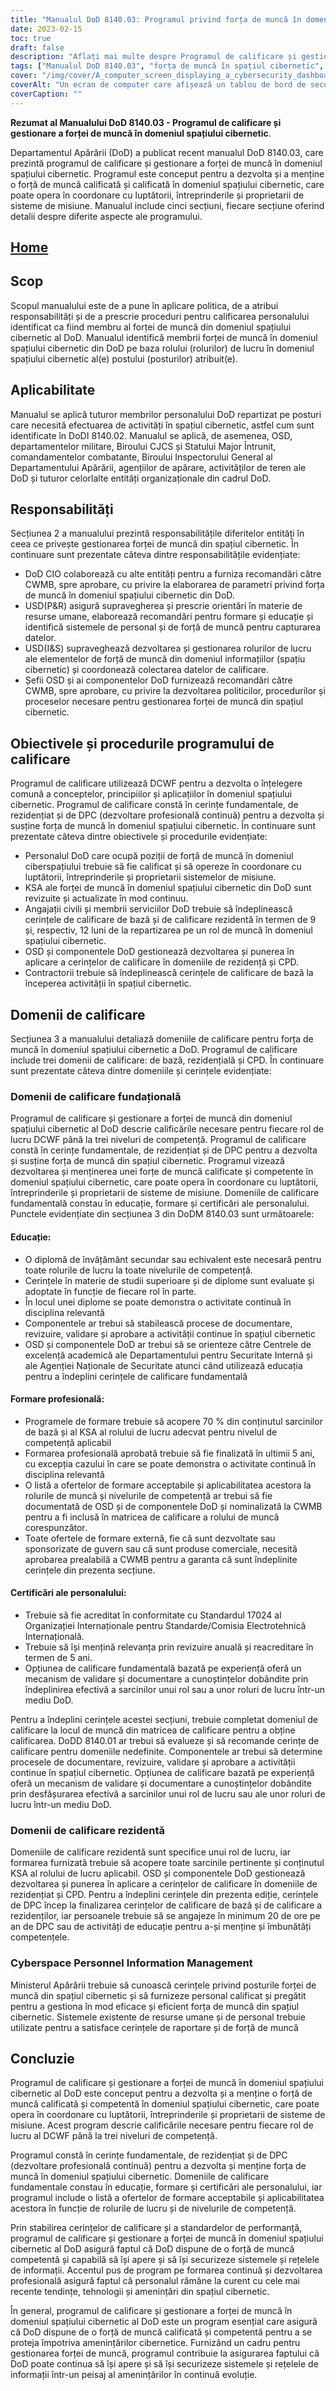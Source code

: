 ```yaml
---
title: "Manualul DoD 8140.03: Programul privind forța de muncă în domeniul spațiului cibernetic - Rezumat"
date: 2023-02-15
toc: true
draft: false
description: "Aflați mai multe despre Programul de calificare și gestionare a forței de muncă în domeniul spațiului cibernetic al DoD, prezentat în Manualul 8140.03."
tags: ["Manualul DoD 8140.03", "forța de muncă în spațiul cibernetic", "program de calificare", "Personalul DoD", "securitate cibernetică", "calificarea în spațiul cibernetic", "gestionarea spațiului cibernetic", "dezvoltarea forței de muncă în spațiul cibernetic", "Politicile privind spațiul cibernetic ale DoD", "forța de muncă în domeniul securității cibernetice", "calificări în domeniul securității cibernetice", "formare în domeniul securității cibernetice", "educație în domeniul securității cibernetice", "certificări în domeniul securității cibernetice", "roluri în domeniul securității cibernetice", "roluri de lucru în domeniul securității cibernetice", "gestionarea forței de muncă cibernetice", "calificări privind rolul de lucru în spațiul cibernetic", "gestionarea cibernetică a personalului", "program de calificare cibernetică", "dezvoltarea profesională cibernetică", "Competența forței de muncă în domeniul spațiului cibernetic", "certificări pentru personalul cibernetic", "cerințe de formare în domeniul cibernetic", "standarde de securitate cibernetică", "competența forței de muncă în domeniul spațiului cibernetic", "apărare împotriva amenințărilor cibernetice", "securitatea sistemelor informatice", "securitatea rețelei"]
cover: "/img/cover/A_computer_screen_displaying_a_cybersecurity_dashboard.png"
coverAlt: "Un ecran de computer care afișează un tablou de bord de securitate cibernetică cu grafice și diagrame care reflectă starea de securitate a unei rețele"
coverCaption: ""
---
```


**Rezumat al Manualului DoD 8140.03 - Programul de calificare și gestionare a forței de muncă în domeniul spațiului cibernetic**.

Departamentul Apărării (DoD) a publicat recent manualul DoD 8140.03, care prezintă programul de calificare și gestionare a forței de muncă în domeniul spațiului cibernetic. Programul este conceput pentru a dezvolta și a menține o forță de muncă calificată și calificată în domeniul spațiului cibernetic, care poate opera în coordonare cu luptătorii, întreprinderile și proprietarii de sisteme de misiune. Manualul include cinci secțiuni, fiecare secțiune oferind detalii despre diferite aspecte ale programului.

## [Home](/cyber-security-career-playbook-start/)

## Scop

Scopul manualului este de a pune în aplicare politica, de a atribui responsabilități și de a prescrie proceduri pentru calificarea personalului identificat ca fiind membru al forței de muncă din domeniul spațiului cibernetic al DoD. Manualul identifică membrii forței de muncă în domeniul spațiului cibernetic din DoD pe baza rolului (rolurilor) de lucru în domeniul spațiului cibernetic al(e) postului (posturilor) atribuit(e).

## Aplicabilitate

Manualul se aplică tuturor membrilor personalului DoD repartizat pe posturi care necesită efectuarea de activități în spațiul cibernetic, astfel cum sunt identificate în DoDI 8140.02. Manualul se aplică, de asemenea, OSD, departamentelor militare, Biroului CJCS și Statului Major Întrunit, comandamentelor combatante, Biroului Inspectorului General al Departamentului Apărării, agențiilor de apărare, activităților de teren ale DoD și tuturor celorlalte entități organizaționale din cadrul DoD.
## Responsabilități

Secțiunea 2 a manualului prezintă responsabilitățile diferitelor entități în ceea ce privește gestionarea forței de muncă din spațiul cibernetic. În continuare sunt prezentate câteva dintre responsabilitățile evidențiate:

- DoD CIO colaborează cu alte entități pentru a furniza recomandări către CWMB, spre aprobare, cu privire la elaborarea de parametri privind forța de muncă în domeniul spațiului cibernetic din DoD.
- USD(P&R) asigură supravegherea și prescrie orientări în materie de resurse umane, elaborează recomandări pentru formare și educație și identifică sistemele de personal și de forță de muncă pentru capturarea datelor.
- USD(I&S) supraveghează dezvoltarea și gestionarea rolurilor de lucru ale elementelor de forță de muncă din domeniul informațiilor (spațiu cibernetic) și coordonează colectarea datelor de calificare.
- Șefii OSD și ai componentelor DoD furnizează recomandări către CWMB, spre aprobare, cu privire la dezvoltarea politicilor, procedurilor și proceselor necesare pentru gestionarea forței de muncă din spațiul cibernetic.

## Obiectivele și procedurile programului de calificare

Programul de calificare utilizează DCWF pentru a dezvolta o înțelegere comună a conceptelor, principiilor și aplicațiilor în domeniul spațiului cibernetic. Programul de calificare constă în cerințe fundamentale, de rezidențiat și de DPC (dezvoltare profesională continuă) pentru a dezvolta și susține forța de muncă în domeniul spațiului cibernetic. În continuare sunt prezentate câteva dintre obiectivele și procedurile evidențiate:

- Personalul DoD care ocupă poziții de forță de muncă în domeniul ciberspațiului trebuie să fie calificat și să opereze în coordonare cu luptătorii, întreprinderile și proprietarii sistemelor de misiune.
- KSA ale forței de muncă în domeniul spațiului cibernetic din DoD sunt revizuite și actualizate în mod continuu.
- Angajații civili și membrii serviciilor DoD trebuie să îndeplinească cerințele de calificare de bază și de calificare rezidentă în termen de 9 și, respectiv, 12 luni de la repartizarea pe un rol de muncă în domeniul spațiului cibernetic.
- OSD și componentele DoD gestionează dezvoltarea și punerea în aplicare a cerințelor de calificare în domeniile de rezidență și CPD.
- Contractorii trebuie să îndeplinească cerințele de calificare de bază la începerea activității în spațiul cibernetic.

## Domenii de calificare

Secțiunea 3 a manualului detaliază domeniile de calificare pentru forța de muncă în domeniul spațiului cibernetic a DoD. Programul de calificare include trei domenii de calificare: de bază, rezidențială și CPD. În continuare sunt prezentate câteva dintre domeniile și cerințele evidențiate:

### Domenii de calificare fundațională

Programul de calificare și gestionare a forței de muncă din domeniul spațiului cibernetic al DoD descrie calificările necesare pentru fiecare rol de lucru DCWF până la trei niveluri de competență. Programul de calificare constă în cerințe fundamentale, de rezidențiat și de DPC pentru a dezvolta și susține forța de muncă din spațiul cibernetic. Programul vizează dezvoltarea și menținerea unei forțe de muncă calificate și competente în domeniul spațiului cibernetic, care poate opera în coordonare cu luptătorii, întreprinderile și proprietarii de sisteme de misiune. Domeniile de calificare fundamentală constau în educație, formare și certificări ale personalului. Punctele evidențiate din secțiunea 3 din DoDM 8140.03 sunt următoarele:

#### Educație:

- O diplomă de învățământ secundar sau echivalent este necesară pentru toate rolurile de lucru la toate nivelurile de competență.
- Cerințele în materie de studii superioare și de diplome sunt evaluate și adoptate în funcție de fiecare rol în parte.
- În locul unei diplome se poate demonstra o activitate continuă în disciplina relevantă
- Componentele ar trebui să stabilească procese de documentare, revizuire, validare și aprobare a activității continue în spațiul cibernetic
- OSD și componentele DoD ar trebui să se orienteze către Centrele de excelență academică ale Departamentului pentru Securitate Internă și ale Agenției Naționale de Securitate atunci când utilizează educația pentru a îndeplini cerințele de calificare fundamentală

#### Formare profesională:

- Programele de formare trebuie să acopere 70 % din conținutul sarcinilor de bază și al KSA al rolului de lucru adecvat pentru nivelul de competență aplicabil
- Formarea profesională aprobată trebuie să fie finalizată în ultimii 5 ani, cu excepția cazului în care se poate demonstra o activitate continuă în disciplina relevantă
- O listă a ofertelor de formare acceptabile și aplicabilitatea acestora la rolurile de muncă și nivelurile de competență ar trebui să fie documentată de OSD și de componentele DoD și nominalizată la CWMB pentru a fi inclusă în matricea de calificare a rolului de muncă corespunzător.
- Toate ofertele de formare externă, fie că sunt dezvoltate sau sponsorizate de guvern sau că sunt produse comerciale, necesită aprobarea prealabilă a CWMB pentru a garanta că sunt îndeplinite cerințele din prezenta secțiune.

#### Certificări ale personalului:

- Trebuie să fie acreditat în conformitate cu Standardul 17024 al Organizației Internaționale pentru Standarde/Comisia Electrotehnică Internațională.
- Trebuie să își mențină relevanța prin revizuire anuală și reacreditare în termen de 5 ani.
- Opțiunea de calificare fundamentală bazată pe experiență oferă un mecanism de validare și documentare a cunoștințelor dobândite prin îndeplinirea efectivă a sarcinilor unui rol sau a unor roluri de lucru într-un mediu DoD.

Pentru a îndeplini cerințele acestei secțiuni, trebuie completat domeniul de calificare la locul de muncă din matricea de calificare pentru a obține calificarea. DoDD 8140.01 ar trebui să evalueze și să recomande cerințe de calificare pentru domeniile nedefinite. Componentele ar trebui să determine procesele de documentare, revizuire, validare și aprobare a activității continue în spațiul cibernetic. Opțiunea de calificare bazată pe experiență oferă un mecanism de validare și documentare a cunoștințelor dobândite prin desfășurarea efectivă a sarcinilor unui rol de lucru sau ale unor roluri de lucru într-un mediu DoD.

### Domenii de calificare rezidentă

Domeniile de calificare rezidentă sunt specifice unui rol de lucru, iar formarea furnizată trebuie să acopere toate sarcinile pertinente și conținutul KSA al rolului de lucru aplicabil. OSD și componentele DoD gestionează dezvoltarea și punerea în aplicare a cerințelor de calificare în domeniile de rezidențiat și CPD. Pentru a îndeplini cerințele din prezenta ediție, cerințele de DPC încep la finalizarea cerințelor de calificare de bază și de calificare a rezidenților, iar persoanele trebuie să se angajeze în minimum 20 de ore pe an de DPC sau de activități de educație pentru a-și menține și îmbunătăți competențele.

### Cyberspace Personnel Information Management

Ministerul Apărării trebuie să cunoască cerințele privind posturile forței de muncă din spațiul cibernetic și să furnizeze personal calificat și pregătit pentru a gestiona în mod eficace și eficient forța de muncă din spațiul cibernetic. Sistemele existente de resurse umane și de personal trebuie utilizate pentru a satisface cerințele de raportare și de forță de muncă

## Concluzie

Programul de calificare și gestionare a forței de muncă în domeniul spațiului cibernetic al DoD este conceput pentru a dezvolta și a menține o forță de muncă calificată și competentă în domeniul spațiului cibernetic, care poate opera în coordonare cu luptătorii, întreprinderile și proprietarii de sisteme de misiune. Acest program descrie calificările necesare pentru fiecare rol de lucru al DCWF până la trei niveluri de competență.

Programul constă în cerințe fundamentale, de rezidențiat și de DPC (dezvoltare profesională continuă) pentru a dezvolta și menține forța de muncă în domeniul spațiului cibernetic. Domeniile de calificare fundamentale constau în educație, formare și certificări ale personalului, iar programul include o listă a ofertelor de formare acceptabile și aplicabilitatea acestora în funcție de rolurile de lucru și de nivelurile de competență.

Prin stabilirea cerințelor de calificare și a standardelor de performanță, programul de calificare și gestionare a forței de muncă în domeniul spațiului cibernetic al DoD asigură faptul că DoD dispune de o forță de muncă competentă și capabilă să își apere și să își securizeze sistemele și rețelele de informații. Accentul pus de program pe formarea continuă și dezvoltarea profesională asigură faptul că personalul rămâne la curent cu cele mai recente tendințe, tehnologii și amenințări din spațiul cibernetic.

În general, programul de calificare și gestionare a forței de muncă în domeniul spațiului cibernetic al DoD este un program esențial care asigură că DoD dispune de o forță de muncă calificată și competentă pentru a se proteja împotriva amenințărilor cibernetice. Furnizând un cadru pentru gestionarea forței de muncă, programul contribuie la asigurarea faptului că DoD poate continua să își apere și să își securizeze sistemele și rețelele de informații într-un peisaj al amenințărilor în continuă evoluție.
